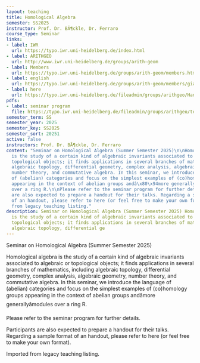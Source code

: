 ```yaml
---
layout: teaching
title: Homological Algebra
semester: SS2025
instructor: Prof. Dr. BÃ¶ckle, Dr. Ferraro
course_type: Seminar
links:
- label: IWR
  url: https://typo.iwr.uni-heidelberg.de/index.html
- label: ARITHGEO
  url: http://www.iwr.uni-heidelberg.de/groups/arith-geom
- label: Members
  url: https://typo.iwr.uni-heidelberg.de/groups/arith-geom/members.html
- label: english
  url: https://typo.iwr.uni-heidelberg.de/groups/arith-geom/members/giacomo-hermes-ferraro/homological-algebra-seminar.html
- label: here
  url: https://typo.iwr.uni-heidelberg.de/fileadmin/groups/arithgeo/Handoutsample.tex
pdfs:
- label: seminar program
  file: https://typo.iwr.uni-heidelberg.de/fileadmin/groups/arithgeo/templates/data/Seminare/Homological_algebra___Seminar_2025.pdf
semester_term: SS
semester_year: 2025
semester_key: SS2025
semester_sort: 20251
active: false
instructors: Prof. Dr. BÃ¶ckle, Dr. Ferraro
content: "Seminar on Homological Algebra (Summer Semester 2025)\n\nHomological algebra
  is the study of a certain kind of algebraic invariants associated to algebraic or
  topological objects; it finds applications in several branches of mathematics, including
  algebraic topology, differential geometry, complex analysis, algebraic geometry,
  number theory, and commutative algebra. In this seminar, we introduce the language
  of (abelian) categories and focus on the simplest examples of (co)homology groups
  appearing in the context of abelian groups andâ\x80\x94more generallyâ\x80\x94modules
  over a ring R.\n\nPlease refer to the seminar program for further details.\n\nParticipants
  are also expected to prepare a handout for their talks. Regarding a sample format
  of an handout, please refer to here (or feel free to make your own format).\n\nImported
  from legacy teaching listing."
description: Seminar on Homological Algebra (Summer Semester 2025) Homological algebra
  is the study of a certain kind of algebraic invariants associated to algebraic or
  topological objects; it finds applications in several branches of mathematics, including
  algebraic topology, differential ge
---
```

Seminar on Homological Algebra (Summer Semester 2025)

Homological algebra is the study of a certain kind of algebraic invariants associated to algebraic or topological objects; it finds applications in several branches of mathematics, including algebraic topology, differential geometry, complex analysis, algebraic geometry, number theory, and commutative algebra. In this seminar, we introduce the language of (abelian) categories and focus on the simplest examples of (co)homology groups appearing in the context of abelian groups andâmore generallyâmodules over a ring R.

Please refer to the seminar program for further details.

Participants are also expected to prepare a handout for their talks. Regarding a sample format of an handout, please refer to here (or feel free to make your own format).

Imported from legacy teaching listing.
